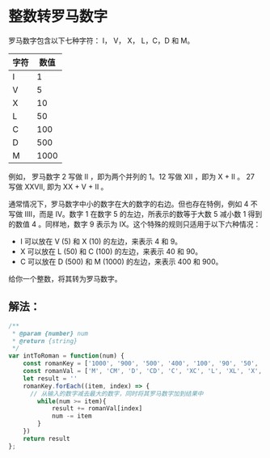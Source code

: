 # 整数转罗马数字

罗马数字包含以下七种字符： I， V， X， L，C，D 和 M。

字符    |      数值
-- | --
I       |      1
V       |      5
X       |      10
L       |      50
C       |      100
D       |      500
M       |      1000

例如， 罗马数字 2 写做 II ，即为两个并列的 1。12 写做 XII ，即为 X + II 。 27 写做  XXVII, 即为 XX + V + II 。

通常情况下，罗马数字中小的数字在大的数字的右边。但也存在特例，例如 4 不写做 IIII，而是 IV。数字 1 在数字 5 的左边，所表示的数等于大数 5 减小数 1 得到的数值 4 。同样地，数字 9 表示为 IX。这个特殊的规则只适用于以下六种情况：

- I 可以放在 V (5) 和 X (10) 的左边，来表示 4 和 9。
- X 可以放在 L (50) 和 C (100) 的左边，来表示 40 和 90。 
- C 可以放在 D (500) 和 M (1000) 的左边，来表示 400 和 900。

给你一个整数，将其转为罗马数字。

## 解法：

```js
/**
 * @param {number} num
 * @return {string}
 */
var intToRoman = function(num) {
    const romanKey = ['1000', '900', '500', '400', '100', '90', '50', '40', '10', '9', '5', '4', '1']
    const romanVal = ['M', 'CM', 'D', 'CD', 'C', 'XC', 'L', 'XL', 'X', 'IX', 'V', 'IV', 'I']
    let result = ''
    romanKey.forEach((item, index) => {
      // 从输入的数字减去最大的数字，同时将其罗马数字加到结果中
        while(num >= item){
            result += romanVal[index]
            num -= item
        }
    })
    return result
};
```